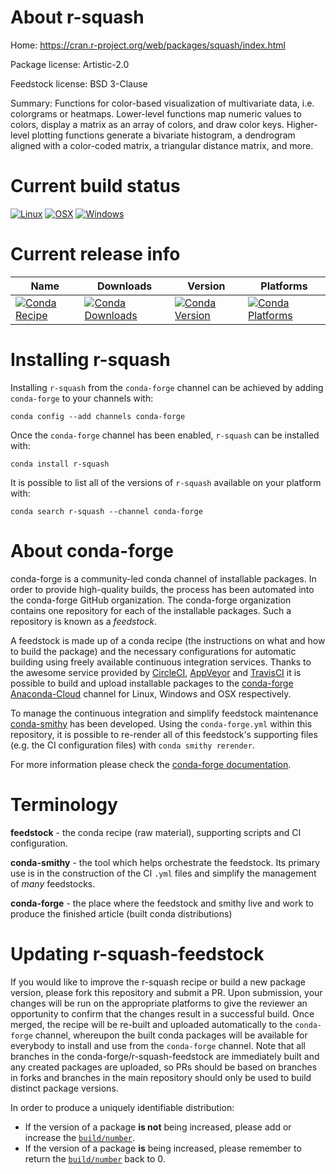 About r-squash
==============

Home: https://cran.r-project.org/web/packages/squash/index.html

Package license: Artistic-2.0

Feedstock license: BSD 3-Clause

Summary: Functions for color-based visualization of multivariate data, i.e. colorgrams or heatmaps.  Lower-level functions  map numeric values to colors, display a matrix as an array of colors, and draw color keys.  Higher-level plotting functions generate a bivariate histogram, a dendrogram aligned with a color-coded matrix, a triangular distance matrix, and more.



Current build status
====================

[![Linux](https://img.shields.io/circleci/project/github/conda-forge/r-squash-feedstock/master.svg?label=Linux)](https://circleci.com/gh/conda-forge/r-squash-feedstock)
[![OSX](https://img.shields.io/travis/conda-forge/r-squash-feedstock/master.svg?label=macOS)](https://travis-ci.org/conda-forge/r-squash-feedstock)
[![Windows](https://img.shields.io/appveyor/ci/conda-forge/r-squash-feedstock/master.svg?label=Windows)](https://ci.appveyor.com/project/conda-forge/r-squash-feedstock/branch/master)

Current release info
====================

| Name | Downloads | Version | Platforms |
| --- | --- | --- | --- |
| [![Conda Recipe](https://img.shields.io/badge/recipe-r--squash-green.svg)](https://anaconda.org/conda-forge/r-squash) | [![Conda Downloads](https://img.shields.io/conda/dn/conda-forge/r-squash.svg)](https://anaconda.org/conda-forge/r-squash) | [![Conda Version](https://img.shields.io/conda/vn/conda-forge/r-squash.svg)](https://anaconda.org/conda-forge/r-squash) | [![Conda Platforms](https://img.shields.io/conda/pn/conda-forge/r-squash.svg)](https://anaconda.org/conda-forge/r-squash) |

Installing r-squash
===================

Installing `r-squash` from the `conda-forge` channel can be achieved by adding `conda-forge` to your channels with:

```
conda config --add channels conda-forge
```

Once the `conda-forge` channel has been enabled, `r-squash` can be installed with:

```
conda install r-squash
```

It is possible to list all of the versions of `r-squash` available on your platform with:

```
conda search r-squash --channel conda-forge
```


About conda-forge
=================

conda-forge is a community-led conda channel of installable packages.
In order to provide high-quality builds, the process has been automated into the
conda-forge GitHub organization. The conda-forge organization contains one repository
for each of the installable packages. Such a repository is known as a *feedstock*.

A feedstock is made up of a conda recipe (the instructions on what and how to build
the package) and the necessary configurations for automatic building using freely
available continuous integration services. Thanks to the awesome service provided by
[CircleCI](https://circleci.com/), [AppVeyor](https://www.appveyor.com/)
and [TravisCI](https://travis-ci.org/) it is possible to build and upload installable
packages to the [conda-forge](https://anaconda.org/conda-forge)
[Anaconda-Cloud](https://anaconda.org/) channel for Linux, Windows and OSX respectively.

To manage the continuous integration and simplify feedstock maintenance
[conda-smithy](https://github.com/conda-forge/conda-smithy) has been developed.
Using the ``conda-forge.yml`` within this repository, it is possible to re-render all of
this feedstock's supporting files (e.g. the CI configuration files) with ``conda smithy rerender``.

For more information please check the [conda-forge documentation](https://conda-forge.org/docs/).

Terminology
===========

**feedstock** - the conda recipe (raw material), supporting scripts and CI configuration.

**conda-smithy** - the tool which helps orchestrate the feedstock.
                   Its primary use is in the construction of the CI ``.yml`` files
                   and simplify the management of *many* feedstocks.

**conda-forge** - the place where the feedstock and smithy live and work to
                  produce the finished article (built conda distributions)


Updating r-squash-feedstock
===========================

If you would like to improve the r-squash recipe or build a new
package version, please fork this repository and submit a PR. Upon submission,
your changes will be run on the appropriate platforms to give the reviewer an
opportunity to confirm that the changes result in a successful build. Once
merged, the recipe will be re-built and uploaded automatically to the
`conda-forge` channel, whereupon the built conda packages will be available for
everybody to install and use from the `conda-forge` channel.
Note that all branches in the conda-forge/r-squash-feedstock are
immediately built and any created packages are uploaded, so PRs should be based
on branches in forks and branches in the main repository should only be used to
build distinct package versions.

In order to produce a uniquely identifiable distribution:
 * If the version of a package **is not** being increased, please add or increase
   the [``build/number``](https://conda.io/docs/user-guide/tasks/build-packages/define-metadata.html#build-number-and-string).
 * If the version of a package **is** being increased, please remember to return
   the [``build/number``](https://conda.io/docs/user-guide/tasks/build-packages/define-metadata.html#build-number-and-string)
   back to 0.
